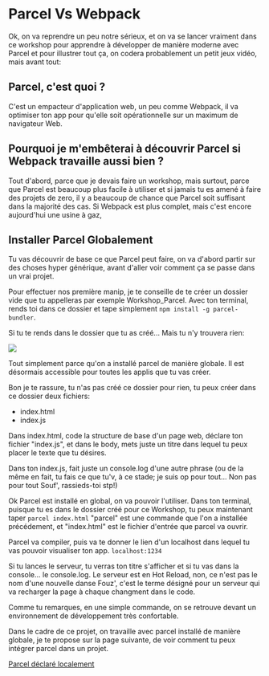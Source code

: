 <h1>Parcel Vs Webpack</h1>

Ok, on va reprendre un peu notre sérieux, et on va se lancer vraiment dans ce workshop pour apprendre à développer de manière moderne avec Parcel et pour illustrer tout ça, on codera probablement un petit jeux vidéo, mais avant tout:

<h2>Parcel, c'est quoi ? </h2>

C'est un empacteur d'application web, un peu comme Webpack, il va optimiser ton app pour qu'elle soit opérationnelle sur un maximum de navigateur Web.

<h2>Pourquoi je m'embêterai à découvrir Parcel si Webpack travaille aussi bien ?</h2>

Tout d'abord, parce que je devais faire un workshop, mais surtout, parce que Parcel est beaucoup plus facile à utiliser et si jamais tu es amené à faire des projets de zero, il y a beaucoup de chance que Parcel soit suffisant dans la majorité des cas. Si Webpack est plus complet, mais c'est encore aujourd'hui une usine à gaz, 

<h2 id="global">Installer Parcel Globalement</h2>

Tu vas découvrir de base ce que Parcel peut faire, on va d'abord partir sur des choses hyper générique, avant d'aller voir comment ça se passe dans un vrai projet.

Pour effectuer nos première manip, je te conseille de te créer un dossier vide que tu appelleras par exemple Workshop_Parcel.
Avec ton terminal, rends toi dans ce dossier et tape simplement ```npm install -g parcel-bundler```.

Si tu te rends dans le dossier que tu as créé... Mais tu n'y trouvera rien:

<img src="https://media1.tenor.com/images/c076ee882579600aae7dc5f13faaecea/tenor.gif" />

Tout simplement parce qu'on a installé parcel de manière globale. Il est désormais accessible pour toutes les applis que tu vas créer.

Bon je te rassure, tu n'as pas créé ce dossier pour rien, tu peux créer dans ce dossier deux fichiers:

<ul>
  <li>index.html</li>
  <li>index.js</li>
</ul>

Dans index.html, code la structure de base d'un page web, déclare ton fichier "index.js", et dans le body, mets juste un titre dans lequel tu peux placer le texte que tu désires.

Dans ton index.js, fait juste un console.log d'une autre phrase (ou de la même en fait, tu fais ce que tu'v, à ce stade; je suis op pour tout... Non pas pour tout Souf', rassieds-toi stp!)

Ok Parcel est installé en global, on va pouvoir l'utiliser. Dans ton terminal, puisque tu es dans le dossier créé pour ce Workshop, tu peux maintenant taper ```parcel index.html```
"parcel" est une commande que l'on a installée précédement, et "index.html" est le fichier d'entrée que parcel va ouvrir.

Parcel va compiler, puis va te donner le lien d'un localhost dans lequel tu vas pouvoir visualiser ton app.
```localhost:1234```

Si tu lances le serveur, tu verras ton titre s'afficher et si tu vas dans la console... le console.log. Le serveur est en Hot Reload, non, ce n'est pas le nom d'une nouvelle danse Fouz', c'est le terme désigné pour un serveur qui va recharger la page à chaque changment dans le code.

Comme tu remarques, en une simple commande, on se retrouve devant un environnement de développement très confortable.

Dans le cadre de ce projet, on travaille avec parcel installé de manière globale, je te propose sur la page suivante, de voir comment tu peux intégrer parcel dans un projet.

<a href="https://github.com/GuyVil1/initiation-Parcel/blob/master/04.Parcel-Local.md"> Parcel déclaré localement </a>
